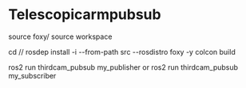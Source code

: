 # Telescopicarmpubsub

source foxy/
source workspace

cd /<workspace>/
rosdep install -i --from-path src --rosdistro foxy -y
colcon build

ros2 run thirdcam_pubsub my_publisher
or 
ros2 run thirdcam_pubsub my_subscriber
